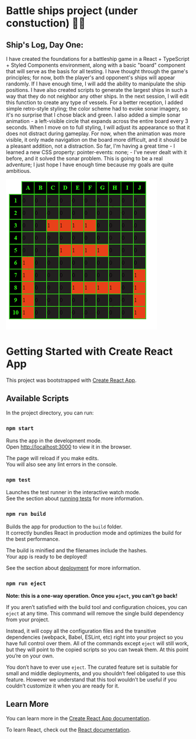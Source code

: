 # Battle ships project (under constuction) 🚧⚓

## Ship's Log, Day One:
I have created the foundations for a battleship game in a React + TypeScript + Styled Components environment, along with a basic "board" component that will serve as the basis for all testing. I have thought through the game's principles; for now, both the player's and opponent's ships will appear randomly. If I have enough time, I will add the ability to manipulate the ship positions. I have also created scripts to generate the largest ships in such a way that they do not neighbor any other ships. In the next session, I will edit this function to create any type of vessels. For a better reception, I added simple retro-style styling; the color scheme had to evoke sonar imagery, so it's no surprise that I chose black and green. I also added a simple sonar animation - a left-visible circle that expands across the entire board every 3 seconds. When I move on to full styling, I will adjust its appearance so that it does not distract during gameplay. For now, when the animation was more visible, it only made navigation on the board more difficult, and it should be a pleasant addition, not a distraction. So far, I'm having a great time - I learned a new CSS property: pointer-events: none; - I've never dealt with it before, and it solved the sonar problem. This is going to be a real adventure; I just hope I have enough time because my goals are quite ambitious.

![Day 1]("./../public/Screenshot_1.png)
# Getting Started with Create React App

This project was bootstrapped with [Create React App](https://github.com/facebook/create-react-app).

## Available Scripts

In the project directory, you can run:

### `npm start`

Runs the app in the development mode.\
Open [http://localhost:3000](http://localhost:3000) to view it in the browser.

The page will reload if you make edits.\
You will also see any lint errors in the console.

### `npm test`

Launches the test runner in the interactive watch mode.\
See the section about [running tests](https://facebook.github.io/create-react-app/docs/running-tests) for more information.

### `npm run build`

Builds the app for production to the `build` folder.\
It correctly bundles React in production mode and optimizes the build for the best performance.

The build is minified and the filenames include the hashes.\
Your app is ready to be deployed!

See the section about [deployment](https://facebook.github.io/create-react-app/docs/deployment) for more information.

### `npm run eject`

**Note: this is a one-way operation. Once you `eject`, you can’t go back!**

If you aren’t satisfied with the build tool and configuration choices, you can `eject` at any time. This command will remove the single build dependency from your project.

Instead, it will copy all the configuration files and the transitive dependencies (webpack, Babel, ESLint, etc) right into your project so you have full control over them. All of the commands except `eject` will still work, but they will point to the copied scripts so you can tweak them. At this point you’re on your own.

You don’t have to ever use `eject`. The curated feature set is suitable for small and middle deployments, and you shouldn’t feel obligated to use this feature. However we understand that this tool wouldn’t be useful if you couldn’t customize it when you are ready for it.

## Learn More

You can learn more in the [Create React App documentation](https://facebook.github.io/create-react-app/docs/getting-started).

To learn React, check out the [React documentation](https://reactjs.org/).
